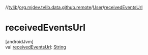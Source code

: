 //[tvlib](../../../index.md)/[org.mjdev.tvlib.data.github.remote](../index.md)/[User](index.md)/[receivedEventsUrl](received-events-url.md)

# receivedEventsUrl

[androidJvm]\
val [receivedEventsUrl](received-events-url.md): [String](https://kotlinlang.org/api/latest/jvm/stdlib/kotlin/-string/index.html)
